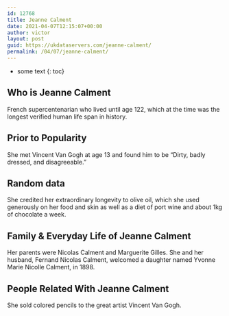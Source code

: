 ```yaml
---
id: 12768
title: Jeanne Calment
date: 2021-04-07T12:15:07+00:00
author: victor
layout: post
guid: https://ukdataservers.com/jeanne-calment/
permalink: /04/07/jeanne-calment/
---
```


* some text
{: toc}


## Who is Jeanne Calment



French supercentenarian who lived until age 122, which at the time was the longest verified human life span in history. 

                
                
                
## Prior to Popularity



She met Vincent Van Gogh at age 13 and found him to be &#8220;Dirty, badly dressed, and disagreeable.&#8221;

                
                
                
## Random data



She credited her extraordinary longevity to olive oil, which she used generously on her food and skin as well as a diet of port wine and about 1kg of chocolate a week.

                
                
                
## Family & Everyday Life of Jeanne Calment



Her parents were Nicolas Calment and Marguerite Gilles. She and her husband, Fernand Nicolas Calment, welcomed a daughter named Yvonne Marie Nicolle Calment, in 1898.

                
                
                
## People Related With Jeanne Calment



She sold colored pencils to the great artist Vincent Van Gogh.

                
              
            
          
          
          